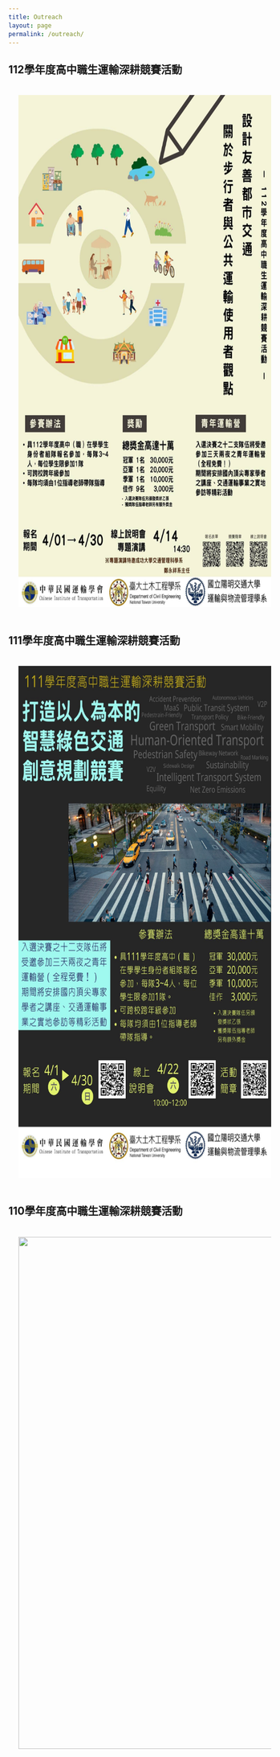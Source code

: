 ```yaml
---
title: Outreach
layout: page
permalink: /outreach/
---
```


## 112學年度高中職生運輸深耕競賽活動
<img align="center" width="706" height="1019" src="/assets/images/activities-2024.jpeg" style="vertical-align: middle; margin: 20px 20px;">


## 111學年度高中職生運輸深耕競賽活動
<img align="center" width="706" height="1019" src="/assets/images/activities-2023.jpeg" style="vertical-align: middle; margin: 20px 20px;">

## 110學年度高中職生運輸深耕競賽活動
<img align="center" width="706" height="1019" src="/assets/images/activities-2022.jpeg" style="vertical-align: middle; margin: 20px 20px;">
